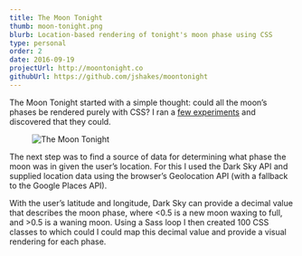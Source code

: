 ```yaml
---
title: The Moon Tonight
thumb: moon-tonight.png
blurb: Location-based rendering of tonight's moon phase using CSS
type: personal
order: 2
date: 2016-09-19
projectUrl: http://moontonight.co
githubUrl: https://github.com/jshakes/moontonight
---
```

The Moon Tonight started with a simple thought: could all the moon’s phases be rendered purely with CSS? I ran a [few experiments](https://codepen.io/jshakes/pen/zrByoQ) and discovered that they could.

<figure><img src="/assets/images/gifs/moontonight-1.gif" alt="The Moon Tonight"></figure>

The next step was to find a source of data for determining what phase the moon was in given the user’s location. For this I used the Dark Sky API and supplied location data using the browser’s Geolocation API (with a fallback to the Google Places API).

With the user’s latitude and longitude, Dark Sky can provide a decimal value that describes the moon phase, where <0.5 is a new moon waxing to full, and >0.5 is a waning moon. Using a Sass loop I then created 100 CSS classes to which could I could map this decimal value and provide a visual rendering for each phase.

